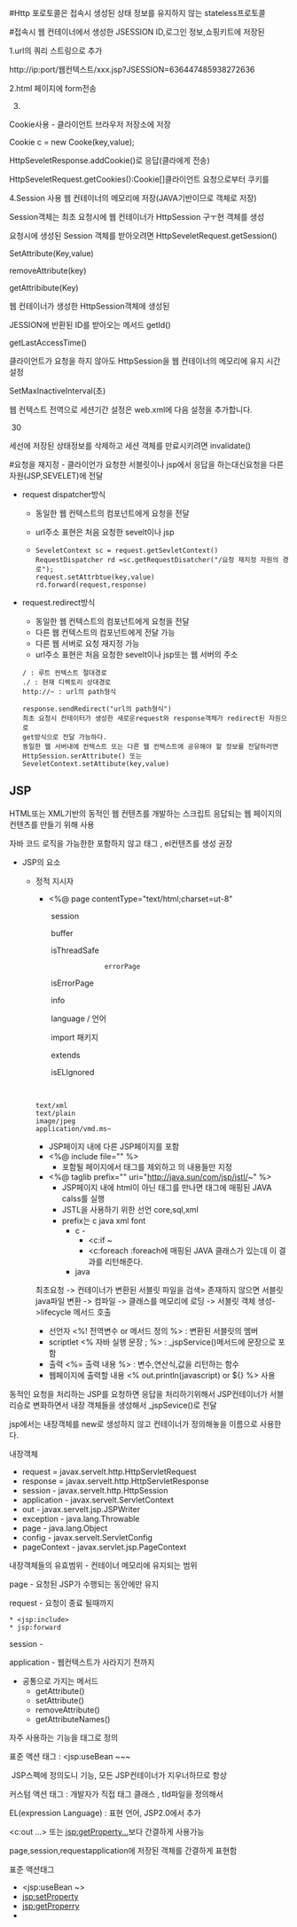 #Http 포로토콜은 접속시 생성된 상태 정보를 유지하지 않는 stateless프로토콜



#접속시 웹 컨테이너에서 생성한 JSESSION ID,로그인 정보,쇼핑키트에 저장된



1.url의 쿼리 스트링으로 추가

http://ip:port/웹컨텍스트/xxx.jsp?JSESSION=636447485938272636	

2.html 페이지에 <input type=hidden name="" value = "">form전송

3.

Cookie사용 - 클라이언트 브라우저 저장소에 저장

Cookie c = new Cooke(key,value);

HttpSeveletResponse.addCookie()로 응답(클라에게 전송)

HttpSeveletRequest.getCookies():Cookie[]클라이언트 요청으로부터 쿠키를

4.Session 사용 웹 컨테이너의 메모리에 저장(JAVA기반이므로 객체로 저장)

Session객체는 최초 요청시에 웹 컨테이너가 HttpSession 구ㅜ현 객체를 생성

요청시에 생성된 Session 객체를 받아오려면 HttpSeveletRequest.getSession()

SetAttribute(Key,value)

removeAttribute(key)

getAttribibute(Key)

웹 컨테이너가 생성한 HttpSession객체에 생성된 

JESSION에 반환된 ID를 받아오는 메서드 getId()

getLastAccessTime()

클라이언트가 요청을 하지 않아도 HttpSession을 웹 컨테이너의 메모리에 유지 시간 설정

SetMaxInactiveInterval(초)

웹 컨텍스트 전역으로 세션기간 설정은 web.xml에 다음 설정을 추가합니다.

<session-config>

​	<session-timeout>30</session-timeout>

<session-comfig>

세선에 저장된 상태정보를 삭제하고 세션 객체를 만료시키려면 invalidate()

#요청을 재지정  -  클라이언가 요청한 서블릿이나 jsp에서 응답을 하는대신요청을 다른 자원(JSP,SEVELET)에 전달

* request dispatcher방식

  * 동일한 웹 컨텍스트의 컴포넌트에게 요청을 전달

  * url주소 표현은 처음 요청한 sevelt이나 jsp

  * ```
    SeveletContext sc = request.getSevletContext()
    RequestDispatcher rd =sc.getRequestDisatcher("/요청 재지정 자원의 경로");
    request.setAttrbtue(key,value)
    rd.forward(request,response)
    ```

* request.redirect방식

  * 동일한 웹 컨텍스트의 컴포넌트에게 요청을 전달
  * 다른 웹 컨텍스트의 컴포넌트에게 전달 가능
  * 다른 웹 서버로 요청 재지정 가능
  * url주소 표현은 처음 요청한 sevelt이나 jsp또는 웹 서버의 주소

  ```
  / : 루트 컨텍스트 절대경로
  ./ : 현재 디렉토리 상대경로
  http://~ : url의 path형식
  
  response.sendRedirect("url의 path형식")
  최초 요청시 컨테이터가 생성한 새로운request와 response객체가 redirect된 자원으로 
  get방식으로 전달 가능하다.
  동일한 웹 서버내에 컨텍스트 또는 다른 웹 컨텍스트에 공유해야 할 정보를 전달하러면 HttpSession.serAttribute() 또는 SeveletContext.setAttibute(key,value)
  ```

  

## JSP

HTML또는 XML기반의 동적인 웹 컨텐츠를 개발하는 스크립트 응답되는 웹 페이지의 컨텐츠를 만들기 위해 사용

자바 코드 로직을 가능한한 포함하지 않고 태그 , el컨텐츠를 생성 권장



* JSP의 요소

  * 정적 지시자

    * <%@ page contentType="text/html;charset=ut-8"

      ​                   session

      ​					buffer

      ​					isThreadSafe

       					errorPage 

      ​									isErrorPage

      ​                     info

      ​                     language   / 언어

      ​					import 패키지

      ​					extends

      ​					isELIgnored

      ​						

    ```
    text/xml
    text/plain
    image/jpeg
    application/vmd.ms~
    ```

    * JSP페이지 내에 다른 JSP페이지를 포함
    * <%@ include file="" %>
      * 포함될 페이지에서 <html><head><body>태그를 제외하고 <body>의 내용들만 지정
    * <%@ taglib prefix="" uri="http://java.sun/com/jsp/jstl/~" %>
      * JSP페이지 내에 html이 아닌 태그를 만나면 태그에 매핑된 JAVA calss를 실행
      * JSTL을 사용하기 위한 선언 core,sql,xml
      * prefix는 c java xml font
        * c - 
          * <c:if ~
          * <c:foreach :foreach에 매핑된 JAVA 클래스가 있는데 이 결과를 리턴해준다.
        * java

    최초요청 -> 컨테이너가 변환된 서블릿 파일을 검색> 존재하지 않으면 서블릿 java파일 변환 -> 컴파일 -> 클래스를 메모리에 로딩 -> 서블릿 객체 생성->lifecycle 메서드 호출

    * 선언자      <%!   전역변수 or 메서드 정의   %> : 변환된 서블릿의 멤버
    * scriptlet  <%     자바 실행 문장 ; %>  : _jspService()메서드에 문장으로 포함
    * 출력         <%=   출력 내용  %> : 변수,연산식,값을 리턴하는 함수
    *  웹페이지에 출력할 내용 <% out.println(javascript) or ${} %> 사용



동적인 요청을 처리하는 JSP를 요청하면 응답을 처리하기위해서 JSP컨테이너가 서블리승로 변화하면서 내장 객체들을 생성해서 _jspSevice()로 전달

jsp에서는 내장객체를 new로 생성하지 않고 컨테이너가 정의해놓을 이름으로 사용한다.

내장객체

* request = javax.servelt.http.HttpServletRequest
* response = javax.servelt.http.HttpServletResponse
* session - javax.servelt.http.HttpSession
* application - javax.servelt.ServletContext
* out - javax.servelt.jsp.JSPWriter
* exception - java.lang.Throwable
* page - java.lang.Object
* config - javax.servelt.ServletConfig
* pageContext - javax.servlet.jsp.PageContext



내장객체들의 유효범위 - 컨테이너 메모리에 유지되는 범위

page - 요청된 JSP가 수행되는 동안에만 유지

request - 요청이 종료 될때까지

	* <jsp:include>
	* jsp:forward

session -  

application - 웹컨텍스트가 사라지기 전까지 

* 공통으로 가지는 메서드
  * getAttribute()
  * setAttribute()
  * removeAttribute()
  * getAttributeNames()



자주 사용하는 기능을 태그로 정의

표준 액션 태그 : <jsp:useBean ~~~

​								JSP스펙에 정의도니 기능, 모든 JSP컨테이너가 지우너하므로 항상

커스텀 액션 태그 : 개발자가 직접 태그 클래스 , tld파일을 정의해서



EL(expression Language) : 표현 언어, JSP2.0에서 추가

<c:out ...> 또는 <jsp:getProperty...>보다 간결하게 사용가능

page,session,requestapplication에 저장된 객체를 간결하게 표현함



표준 액션태그

* <jsp:useBean ~>
* <jsp:setProperty>
* <jsp:getProperry>
* 































